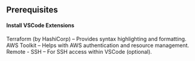 ## Prerequisites

#### Install VSCode Extensions

Terraform (by HashiCorp) – Provides syntax highlighting and formatting.
   AWS Toolkit – Helps with AWS authentication and resource management.
    Remote - SSH – For SSH access within VSCode (optional).
